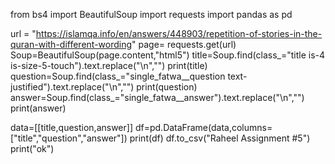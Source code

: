 from bs4 import BeautifulSoup
import requests
import pandas as pd

url = "https://islamqa.info/en/answers/448903/repetition-of-stories-in-the-quran-with-different-wording"
page= requests.get(url)
Soup=BeautifulSoup(page.content,"html5")
title=Soup.find(class_="title is-4 is-size-5-touch").text.replace("\n","")
print(title)
question=Soup.find(class_="single_fatwa__question text-justified").text.replace("\n","")
print(question)
answer=Soup.find(class_="single_fatwa__answer").text.replace("\n","")
print(answer)


data=[[title,question,answer]]
df=pd.DataFrame(data,columns=["title","question","answer"])
print(df)
df.to_csv("Raheel Assignment #5")
print("ok")

